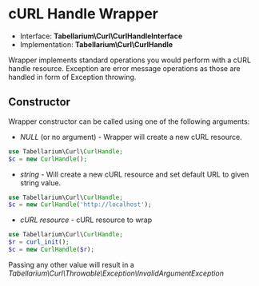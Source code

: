 cURL Handle Wrapper
===================

- Interface: **Tabellarium\Curl\CurlHandleInterface**
- Implementation: **Tabellarium\Curl\CurlHandle**

Wrapper implements standard operations you would perform with a cURL handle resource. Exception are error message
operations as those are handled in form of Exception throwing.

Constructor
-----------
Wrapper constructor can be called using one of the following arguments:
- *NULL*  (or no argument) - Wrapper will create a new cURL resource.
```php
use Tabellarium\Curl\CurlHandle;
$c = new CurlHandle();
```

- *string* - Will create a new cURL resource and set default URL to given string value.
```php
use Tabellarium\Curl\CurlHandle;
$c = new CurlHandle('http://localhost');
```

- *cURL resource* - cURL resource to wrap
```php
use Tabellarium\Curl\CurlHandle;
$r = curl_init();
$c = new CurlHandle($r);
```

Passing any other value will result in a *Tabellarium\Curl\Throwable\Exception\InvalidArgumentException*